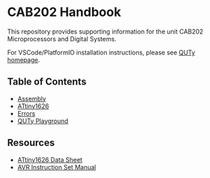 # CAB202 Handbook

This repository provides supporting information for the unit CAB202
Microprocessors and Digital Systems.

For VSCode/PlatformIO installation instructions, please see [QUTy homepage](https://cab202.github.io/quty/).

## Table of Contents

- [Assembly](assembly.md)
- [ATtiny1626](attiny1626.md)
- [Errors](errors.md)
- [QUTy Playground](playground.md)

## Resources

- [ATtiny1626 Data Sheet](https://ww1.microchip.com/downloads/aemDocuments/documents/MCU08/ProductDocuments/DataSheets/ATtiny1624-26-27-DataSheet-DS40002234B.pdf)
- [AVR Instruction Set Manual](https://ww1.microchip.com/downloads/en/DeviceDoc/AVR-InstructionSet-Manual-DS40002198.pdf)
